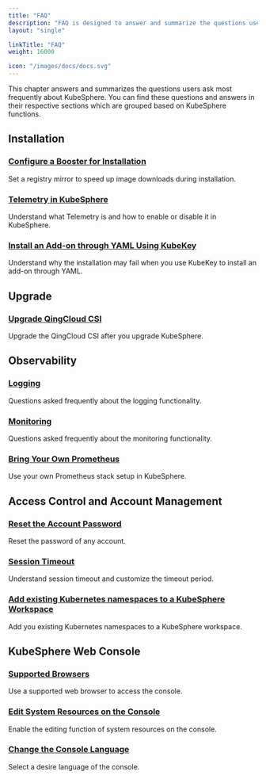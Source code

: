 ```yaml
---
title: "FAQ"
description: "FAQ is designed to answer and summarize the questions users ask most frequently about KubeSphere."
layout: "single"

linkTitle: "FAQ"
weight: 16000

icon: "/images/docs/docs.svg"
---
```


This chapter answers and summarizes the questions users ask most frequently about KubeSphere. You can find these questions and answers in their respective sections which are grouped based on KubeSphere functions.

## Installation

### [Configure a Booster for Installation](../faq/installation/configure-booster/)

Set a registry mirror to speed up image downloads during installation.

### [Telemetry in KubeSphere](../faq/installation/telemetry/)

Understand what Telemetry is and how to enable or disable it in KubeSphere.

### [Install an Add-on through YAML Using KubeKey](../faq/installation/install-addon-through-yaml-using-kubekey/)

Understand why the installation may fail when you use KubeKey to install an add-on through YAML.

## Upgrade

### [Upgrade QingCloud CSI](../faq/upgrade/upgrade-faq/)

Upgrade the QingCloud CSI after you upgrade KubeSphere.

## Observability

### [Logging](../faq/observability/logging/)

Questions asked frequently about the logging functionality.

### [Monitoring](../faq/observability/monitoring/)

Questions asked frequently about the monitoring functionality.

### [Bring Your Own Prometheus](../faq/observability/byop/)

Use your own Prometheus stack setup in KubeSphere.

## Access Control and Account Management

### [Reset the Account Password](../faq/access-control/forgot-password/)

Reset the password of any account.

### [Session Timeout](../access-control/session-timeout/)

Understand session timeout and customize the timeout period.

### [Add existing Kubernetes namespaces to a KubeSphere Workspace](../faq/access-control/add-kubernetes-namespace-to-kubesphere-workspace/)

Add you existing Kubernetes namespaces to a KubeSphere workspace.

## KubeSphere Web Console

### [Supported Browsers](../faq/console/console-web-browser/)

Use a supported web browser to access the console.

### [Edit System Resources on the Console](../faq/console/edit-resources-in-system-workspace/)

Enable the editing function of system resources on the console.

### [Change the Console Language](../faq/console/change-console-language/)

Select a desire language of the console.